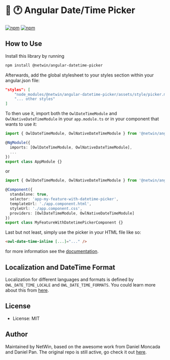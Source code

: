 # :date: :clock1: Angular Date/Time Picker

[![npm](https://img.shields.io/npm/v/@netwin/angular-datetime-picker.svg?maxAge=2592000?style=flat-square)](https://www.npmjs.com/package/@netwin/angular-datetime-picker)
[![npm](https://img.shields.io/npm/dm/@netwin/angular-datetime-picker.svg)](https://www.npmjs.com/package/@netwin/angular-datetime-picker)

## How to Use

Install this library by running

```sh
npm install @netwin/angular-datetime-picker
```

Afterwards, add the global stylesheet to your styles section within your angular.json file:

```json
"styles": [
    "node_modules/@netwin/angular-datetime-picker/assets/style/picker.min.css",
    "... other styles"
]
```

To then use it, import both the `OwlDateTimeModule` and `OwlNativeDateTimeModule` in your `app.module.ts` or
in your component that wants to use it:

```typescript
import { OwlDateTimeModule, OwlNativeDateTimeModule } from '@netwin/angular-datetime-picker';

@NgModule({
  imports: [OwlDateTimeModule, OwlNativeDateTimeModule],
  ...
})
export class AppModule {}
```

or

```typescript
import { OwlDateTimeModule, OwlNativeDateTimeModule } from '@netwin/angular-datetime-picker';

@Component({
  standalone: true,
  selector: 'app-my-feature-with-datetime-picker',
  templateUrl: './app.component.html',
  styleUrl: './app.component.css',
  providers: [OwlDateTimeModule, OwlNativeDateTimeModule]
})
export class MyFeatureWithDatetimePickerComponent {}
```

Last but not least, simply use the picker in your HTML file like so:

```html
<owl-date-time-inline [...]="..." />
```

for more information see the [documentation](https://netwin.github.io/date-time-picker/).

## Localization and DateTime Format

Localization for different languages and formats is defined by `OWL_DATE_TIME_LOCALE` and `OWL_DATE_TIME_FORMATS`.
You could learn more about this from [here](https://danielykpan.github.io/date-time-picker#locale-formats).

## License

- License: MIT

## Author

Maintained by NetWin, based on the awesome work from Daniel Moncada and Daniel Pan.
The original repo is still active, go check it out [here](https://github.com/danielmoncada/date-time-picker).
